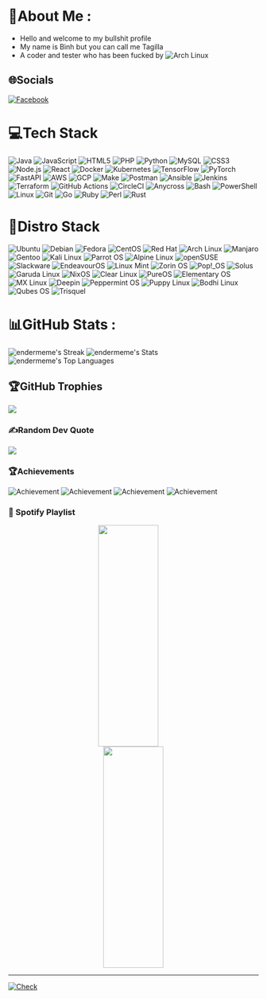 # 💫About Me :
- Hello and welcome to my bullshit profile
- My name is Bình but you can call me Tagilla 
- A coder and tester who has been fucked by ![Arch Linux](https://img.shields.io/badge/Arch%20Linux-1793D1?style=for-the-badge&logo=arch-linux&logoColor=white) 

## 🌐Socials
[![Facebook](https://img.shields.io/badge/Facebook-%231877F2.svg?logo=facebook&logoColor=white)](https://www.facebook.com/binh.depagan) 

# 💻Tech Stack
![Java](https://img.shields.io/badge/Java-%23007396.svg?style=for-the-badge&logo=java&logoColor=white) 
![JavaScript](https://img.shields.io/badge/JavaScript-%23F7DF1E.svg?style=for-the-badge&logo=javascript&logoColor=black) 
![HTML5](https://img.shields.io/badge/HTML5-%23E34F26.svg?style=for-the-badge&logo=html5&logoColor=white) 
![PHP](https://img.shields.io/badge/PHP-%23777BB4.svg?style=for-the-badge&logo=php&logoColor=white) 
![Python](https://img.shields.io/badge/Python-%233776AB.svg?style=for-the-badge&logo=python&logoColor=white) 
![MySQL](https://img.shields.io/badge/MySQL-%234479A1.svg?style=for-the-badge&logo=mysql&logoColor=white) 
![CSS3](https://img.shields.io/badge/CSS3-%231572B6.svg?style=for-the-badge&logo=css3&logoColor=white) 
![Node.js](https://img.shields.io/badge/Node.js-%23339933.svg?style=for-the-badge&logo=nodedotjs&logoColor=white) 
![React](https://img.shields.io/badge/React-%2320232a.svg?style=for-the-badge&logo=react&logoColor=%2361DAFB) 
![Docker](https://img.shields.io/badge/Docker-%232496ED.svg?style=for-the-badge&logo=docker&logoColor=white) 
![Kubernetes](https://img.shields.io/badge/Kubernetes-%23326ce5.svg?style=for-the-badge&logo=kubernetes&logoColor=white) 
![TensorFlow](https://img.shields.io/badge/TensorFlow-%23FF6F00.svg?style=for-the-badge&logo=tensorflow&logoColor=white) 
![PyTorch](https://img.shields.io/badge/PyTorch-%23EE4C2C.svg?style=for-the-badge&logo=pytorch&logoColor=white) 
![FastAPI](https://img.shields.io/badge/FastAPI-%2300C7B7.svg?style=for-the-badge&logo=fastapi&logoColor=white) 
![AWS](https://img.shields.io/badge/Amazon%20AWS-%23232F3E.svg?style=for-the-badge&logo=amazon-aws&logoColor=%23FF9900) 
![GCP](https://img.shields.io/badge/Google%20Cloud-%234285F4.svg?style=for-the-badge&logo=google-cloud&logoColor=white) 
![Make](https://img.shields.io/badge/Make-%23000000.svg?style=for-the-badge&logo=gnu-make&logoColor=white) 
![Postman](https://img.shields.io/badge/Postman-%23FF6C37.svg?style=for-the-badge&logo=postman&logoColor=white) 
![Ansible](https://img.shields.io/badge/Ansible-%23EE0000.svg?style=for-the-badge&logo=ansible&logoColor=white) 
![Jenkins](https://img.shields.io/badge/Jenkins-%232C5263.svg?style=for-the-badge&logo=jenkins&logoColor=white) 
![Terraform](https://img.shields.io/badge/Terraform-%235835CC.svg?style=for-the-badge&logo=terraform&logoColor=white) 
![GitHub Actions](https://img.shields.io/badge/GitHub_Actions-%232088FF.svg?style=for-the-badge&logo=github-actions&logoColor=white) 
![CircleCI](https://img.shields.io/badge/CircleCI-%23161616.svg?style=for-the-badge&logo=circleci&logoColor=white) 
![Anycross](https://img.shields.io/badge/Anycross-%23F25C54.svg?style=for-the-badge&logo=anycross&logoColor=white) 
![Bash](https://img.shields.io/badge/Bash-%234EAA25.svg?style=for-the-badge&logo=gnu-bash&logoColor=white) 
![PowerShell](https://img.shields.io/badge/PowerShell-%235391FE.svg?style=for-the-badge&logo=powershell&logoColor=white)
![Linux](https://img.shields.io/badge/Linux-%23FCC624.svg?style=for-the-badge&logo=linux&logoColor=black) 
![Git](https://img.shields.io/badge/Git-%23F05032.svg?style=for-the-badge&logo=git&logoColor=white) 
![Go](https://img.shields.io/badge/Go-%2300ADD8.svg?style=for-the-badge&logo=go&logoColor=white)
![Ruby](https://img.shields.io/badge/Ruby-%23CC342D.svg?style=for-the-badge&logo=ruby&logoColor=white)
![Perl](https://img.shields.io/badge/Perl-%2340037A.svg?style=for-the-badge&logo=perl&logoColor=white)
![Rust](https://img.shields.io/badge/Rust-%23000000.svg?style=for-the-badge&logo=rust&logoColor=white)

# 🐧Distro Stack
![Ubuntu](https://img.shields.io/badge/Ubuntu-E95420?style=for-the-badge&logo=ubuntu&logoColor=white) 
![Debian](https://img.shields.io/badge/Debian-A81D33?style=for-the-badge&logo=debian&logoColor=white) 
![Fedora](https://img.shields.io/badge/Fedora-51A2DA?style=for-the-badge&logo=fedora&logoColor=white) 
![CentOS](https://img.shields.io/badge/CentOS-262577?style=for-the-badge&logo=centos&logoColor=white) 
![Red Hat](https://img.shields.io/badge/Red%20Hat-EE0000?style=for-the-badge&logo=redhat&logoColor=white) 
![Arch Linux](https://img.shields.io/badge/Arch%20Linux-1793D1?style=for-the-badge&logo=arch-linux&logoColor=white) 
![Manjaro](https://img.shields.io/badge/Manjaro-35BF5C?style=for-the-badge&logo=manjaro&logoColor=white) 
![Gentoo](https://img.shields.io/badge/Gentoo-54487A?style=for-the-badge&logo=gentoo&logoColor=white) 
![Kali Linux](https://img.shields.io/badge/Kali%20Linux-557C94?style=for-the-badge&logo=kali-linux&logoColor=white) 
![Parrot OS](https://img.shields.io/badge/Parrot%20OS-00b3be?style=for-the-badge&logo=parrot-os&logoColor=white) 
![Alpine Linux](https://img.shields.io/badge/Alpine%20Linux-0D597F?style=for-the-badge&logo=alpine-linux&logoColor=white) 
![openSUSE](https://img.shields.io/badge/openSUSE-73BA25?style=for-the-badge&logo=opensuse&logoColor=white) 
![Slackware](https://img.shields.io/badge/Slackware-0B3B91?style=for-the-badge&logo=slackware&logoColor=white) 
![EndeavourOS](https://img.shields.io/badge/EndeavourOS-7C7C7C?style=for-the-badge&logo=endeavour&logoColor=white) 
![Linux Mint](https://img.shields.io/badge/Linux%20Mint-87CF3E?style=for-the-badge&logo=linux-mint&logoColor=white) 
![Zorin OS](https://img.shields.io/badge/Zorin%20OS-0CC1F3?style=for-the-badge&logo=zorin&logoColor=white) 
![Pop!_OS](https://img.shields.io/badge/Pop!_OS-48B9C7?style=for-the-badge&logo=popos&logoColor=white) 
![Solus](https://img.shields.io/badge/Solus-5294E2?style=for-the-badge&logo=solus&logoColor=white) 
![Garuda Linux](https://img.shields.io/badge/Garuda%20Linux-AC162C?style=for-the-badge&logo=garuda-linux&logoColor=white) 
![NixOS](https://img.shields.io/badge/NixOS-5277C3?style=for-the-badge&logo=nixos&logoColor=white) 
![Clear Linux](https://img.shields.io/badge/Clear%20Linux-0071C5?style=for-the-badge&logo=clear-linux&logoColor=white) 
![PureOS](https://img.shields.io/badge/PureOS-48A368?style=for-the-badge&logo=purism&logoColor=white) 
![Elementary OS](https://img.shields.io/badge/Elementary%20OS-64BAFF?style=for-the-badge&logo=elementary&logoColor=white) 
![MX Linux](https://img.shields.io/badge/MX%20Linux-1D457C?style=for-the-badge&logo=mx-linux&logoColor=white) 
![Deepin](https://img.shields.io/badge/Deepin-007CFF?style=for-the-badge&logo=deepin&logoColor=white) 
![Peppermint OS](https://img.shields.io/badge/Peppermint%20OS-D93E3E?style=for-the-badge&logo=peppermint&logoColor=white) 
![Puppy Linux](https://img.shields.io/badge/Puppy%20Linux-FFDA44?style=for-the-badge&logo=puppylinux&logoColor=black) 
![Bodhi Linux](https://img.shields.io/badge/Bodhi%20Linux-7C7C7C?style=for-the-badge&logo=bodhi-linux&logoColor=white) 
![Qubes OS](https://img.shields.io/badge/Qubes%20OS-3874D9?style=for-the-badge&logo=qubes-os&logoColor=white) 
![Trisquel](https://img.shields.io/badge/Trisquel-3E75AA?style=for-the-badge&logo=trisquel&logoColor=white)


# 📊GitHub Stats :
![endermeme's Streak](https://github-readme-streak-stats.herokuapp.com/?user=endermeme&theme=tokyonight&hide_border=true&card_width=445)
![endermeme's Stats](https://github-readme-stats.vercel.app/api?username=endermeme&theme=tokyonight&show_icons=true&hide_border=true&count_private=true&card_width=445)
![endermeme's Top Languages](https://github-readme-stats.vercel.app/api/top-langs/?username=endermeme&theme=tokyonight&show_icons=true&hide_border=true&layout=compact&langs_count=10&card_width=445)

## 🏆GitHub Trophies
![](https://github-trophies.vercel.app/?username=Truong030&theme=radical&no-frame=false&no-bg=false&margin-w=4)

### ✍️Random Dev Quote
![](https://quotes-github-readme.vercel.app/api?type=horizontal&theme=radical)

### 🏆Achievements
![Achievement](https://img.shields.io/badge/Achievement-Học_sinh_giỏi_văn_huyện_và_tỉnh-yellow) 
![Achievement](https://img.shields.io/badge/Achievement-Giải_nhất_tin_học_trẻ_tỉnh-red)
![Achievement](https://img.shields.io/badge/Achievement-Chuẩn_bị_đi_thi_giải_Design_For_Change-blue)
![Achievement](https://img.shields.io/badge/Achievement-Làm_việc_tại_Aura_AI-purple)
### 🎵 Spotify Playlist
<p align="center">
  <img width="320" height="445" src="https://spotify-github-profile.kittinanx.com/api/view?uid=31g76tz53d3wwabi7j4x2t5gqgei&cover_image=true&theme=default&show_offline=false&background_color=ab67fe&interchange=false&bar_color=00ff6e&bar_color_cover=true" style="margin-right: 20px; width: 49%; display: inline-block;">
  <img width="320" height="445" src="https://spotify-recently-played-readme.vercel.app/api?user=31g76tz53d3wwabi7j4x2t5gqgei&unique=true" style="width: 49%; display: inline-block;">
</p>

---
[![Check](https://visitcount.itsvg.in/api?id=endermeme&label=Profile%20Views&pretty=false)](https://visitcount.itsvg.in)

